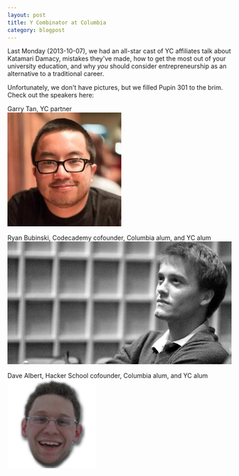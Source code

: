 ```yaml
---
layout: post
title: Y Combinator at Columbia
category: blogpost
---
```


Last Monday (2013-10-07), we had an all-star cast of YC affiliates talk about
Katamari Damacy, mistakes they've made, how to get the most out of your
university education, and why *you* should consider entrepreneurship as an
alternative to a traditional career.

Unfortunately, we don't have pictures, but we filled Pupin 301 to the brim.
Check out the speakers here:

Garry Tan, YC partner<br />
![Garry Tan](/img/garrytan.jpg)

Ryan Bubinski, Codecademy cofounder, Columbia alum, and YC alum<br />
![Ryan Bubinski](/img/ryanbubinski.jpg)

Dave Albert, Hacker School cofounder, Columbia alum, and YC alum<br />
![Dave Albert](/img/davealbert.jpg)
